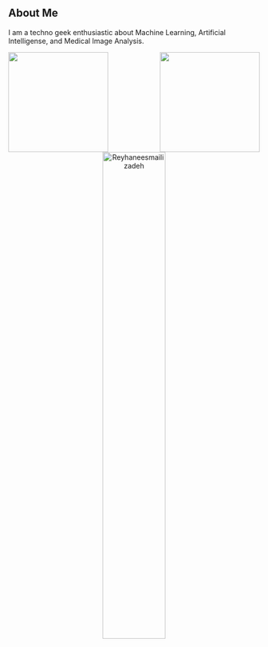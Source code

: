 ## About Me
I am a techno geek enthusiastic about Machine Learning, Artificial Intelligense, and Medical Image Analysis.
<div align="center">
  <img width="200" align="right" height="200" src="https://github-readme-stats.vercel.app/api?username=Reyhaneesmailizadeh&show_icons=true&theme=vision-friendly-dark">
  <img width="200" align="left" height="200" src="https://github-readme-stats.vercel.app/api/top-langs/?username=Reyhaneesmailizadeh&size_weight=0.0005&count_weight=0.3&layout=compact&theme=vision-friendly-dark">
  <img width="50%"  align = "center" src="https://github-readme-streak-stats.herokuapp.com/?user=Reyhaneesmailizadeh&count_private=true&" alt="Reyhaneesmailizadeh" />
</div>



<!--
**Reyhaneesmailizadeh/Reyhaneesmailizadeh** is a ✨ _special_ ✨ repository because its `README.md` (this file) appears on your GitHub profile.

Here are some ideas to get you started:

- 🔭 I’m currently working on ...
- 🌱 I’m currently learning ...
- 👯 I’m looking to collaborate on ...
- 🤔 I’m looking for help with ...
- 💬 Ask me about ...
- 📫 How to reach me: ...
- 😄 Pronouns: ...
- ⚡ Fun fact: ...
-->

